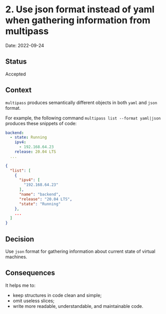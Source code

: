 # 2. Use json format instead of yaml when gathering information from multipass

Date: 2022-09-24

## Status

Accepted

## Context

`multipass` produces semantically different objects in both `yaml` and `json`
format.

For example, the following command `multipass list --format yaml|json` produces
these snippets of code:

```yaml
backend:
  - state: Running
    ipv4:
      - 192.168.64.23
    release: 20.04 LTS
  ...
```

```json
{
  "list": [
    {
      "ipv4": [
        "192.168.64.23"
      ],
      "name": "backend",
      "release": "20.04 LTS",
      "state": "Running"
    },
    ...
  ]
}
```

## Decision

Use `json` format for gathering information about current state of virtual
machines.

## Consequences

It helps me to:

- keep structures in code clean and simple;
- omit useless slices;
- write more readable, understandable, and maintainable code.
